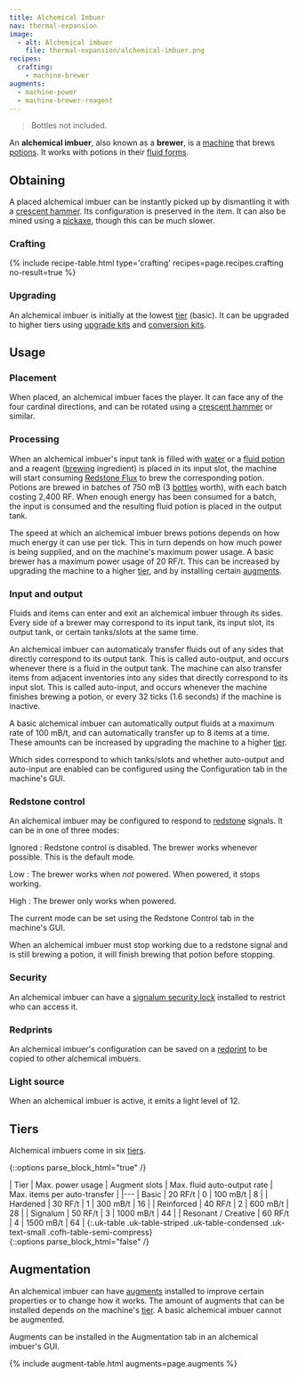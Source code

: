 ```yaml
---
title: Alchemical Imbuer
nav: thermal-expansion
image:
  - alt: Alchemical imbuer
    file: thermal-expansion/alchemical-imbuer.png
recipes:
  crafting:
    - machine-brewer
augments:
  - machine-power
  - machine-brewer-reagent
---
```


> Bottles not included.


An **alchemical imbuer**, also known as a **brewer**, is a
[machine](/docs/machines/) that brews
[potions](https://minecraft.gamepedia.com/Potion). It works with potions in
their [fluid forms](/docs/potion-fluid/).


Obtaining
---------

A placed alchemical imbuer can be instantly picked up by dismantling it with a
[crescent hammer](/docs/crescent-hammer/). Its configuration is preserved in the
item. It can also be mined using a
[pickaxe](https://minecraft.gamepedia.com/Pickaxe), though this can be much
slower.

### Crafting
{% include recipe-table.html type='crafting' recipes=page.recipes.crafting no-result=true %}

### Upgrading
An alchemical imbuer is initially at the lowest [tier](#tiers) (basic). It can
be upgraded to higher tiers using [upgrade kits](/docs/upgrade-kits/) and
[conversion kits](/docs/conversion-kits/).


Usage
-----

### Placement
When placed, an alchemical imbuer faces the player. It can face any of the four
cardinal directions, and can be rotated using a [crescent
hammer](/docs/crescent-hammer/) or similar.

### Processing
When an alchemical imbuer's input tank is filled with
[water](https://minecraft.gamepedia.com/Water) or a [fluid
potion](/docs/potion-fluid/) and a reagent
([brewing](https://minecraft.gamepedia.com/Brewing) ingredient) is placed in its
input slot, the machine will start consuming [Redstone
Flux](/docs/redstone-flux/) to brew the corresponding potion. Potions are brewed
in batches of 750 mB (3 [bottles](https://minecraft.gamepedia.com/Glass_Bottles)
worth), with each batch costing 2,400 RF. When enough energy has been consumed
for a batch, the input is consumed and the resulting fluid potion is placed in
the output tank.

The speed at which an alchemical imbuer brews potions depends on how much energy
it can use per tick. This in turn depends on how much power is being supplied,
and on the machine's maximum power usage. A basic brewer has a maximum power
usage of 20 RF/t. This can be increased by upgrading the machine to a higher
[tier](#tiers), and by installing certain [augments](#augmentation).

### Input and output
Fluids and items can enter and exit an alchemical imbuer through its sides.
Every side of a brewer may correspond to its input tank, its input slot, its
output tank, or certain tanks/slots at the same time.

An alchemical imbuer can automaticaly transfer fluids out of any sides that
directly correspond to its output tank. This is called auto-output, and occurs
whenever there is a fluid in the output tank. The machine can also transfer
items from adjacent inventories into any sides that directly correspond to its
input slot. This is called auto-input, and occurs whenever the machine finishes
brewing a potion, or every 32 ticks (1.6 seconds) if the machine is inactive.

A basic alchemical imbuer can automatically output fluids at a maximum rate of
100 mB/t, and can automatically transfer up to 8 items at a time. These amounts
can be increased by upgrading the machine to a higher [tier](#tiers).

Which sides correspond to which tanks/slots and whether auto-output and
auto-input are enabled can be configured using the Configuration tab in the
machine's GUI.

### Redstone control
An alchemical imbuer may be configured to respond to
[redstone](https://minecraft.gamepedia.com/Redstone) signals. It can be in one
of three modes:

Ignored
: Redstone control is disabled. The brewer works whenever possible. This is the
default mode.

Low
: The brewer works when *not* powered. When powered, it stops working.

High
: The brewer only works when powered.

The current mode can be set using the Redstone Control tab in the machine's GUI.

When an alchemical imbuer must stop working due to a redstone signal and is
still brewing a potion, it will finish brewing that potion before stopping.

### Security
An alchemical imbuer can have a [signalum security
lock](/docs/signalum-security-lock/) installed to restrict who can access it.

### Redprints
An alchemical imbuer's configuration can be saved on a
[redprint](/docs/redprint/) to be copied to other alchemical imbuers.

### Light source
When an alchemical imbuer is active, it emits a light level of 12.


Tiers
-----

Alchemical imbuers come in six [tiers](/docs/tiers/).

{::options parse_block_html="true" /}
<div class="uk-overflow-container">
| Tier | Max. power usage | Augment slots | Max. fluid auto-output rate | Max. items per auto-transfer |
|---
| Basic | 20 RF/t | 0 | 100 mB/t | 8 |
| Hardened | 30 RF/t | 1 | 300 mB/t | 16 |
| Reinforced | 40 RF/t | 2 | 600 mB/t | 28 |
| Signalum | 50 RF/t | 3 | 1000 mB/t | 44 |
| Resonant / Creative | 60 RF/t | 4 | 1500 mB/t | 64 |
{:.uk-table .uk-table-striped .uk-table-condensed .uk-text-small .cofh-table-semi-compress}
</div>
{::options parse_block_html="false" /}


Augmentation
------------

An alchemical imbuer can have [augments](/docs/augments/) installed to improve
certain properties or to change how it works. The amount of augments that can be
installed depends on the machine's [tier](#tiers). A basic alchemical imbuer
cannot be augmented.

Augments can be installed in the Augmentation tab in an alchemical imbuer's GUI.

{% include augment-table.html augments=page.augments %}
